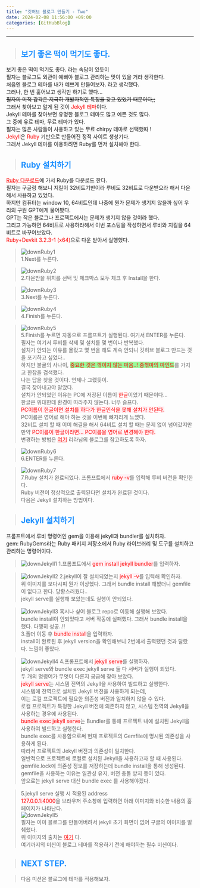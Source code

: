 ```yaml
---
title: "깃허브 블로그 만들기 - Two"
date: 2024-02-08 11:56:00 +09:00
categories: [GitHubBlog]
---
```

***

>## <span style='color:#1E90FF'>보기 좋은 떡이 먹기도 좋다.</span>
보기 좋은 떡이 먹기도 좋다. 라는 속담이 있듯이 <br>
필자는 블로그도 외관이 예뻐야 블로그 관리하는 맛이 있을 거라 생각한다. <br>
처음엔 블로그 테마를 내가 예쁘게 만들어보자. 라고 생각했다. <br>
그러나, 한 번 훑어보고 생각만 하기로 했다... <br>
~~필자의 미적 감각은 지극히 개발자적인 특징을 갖고 있었기 때문이다;;~~ <br>
그래서 찾아보고 알게 된 것이 <span style='color:red'>Jekyll 테마</span>이다. <br>
Jekyll 테마를 찾아보면 유명한 블로그 테마도 많고 예쁜 것도 많다. <br>
그 중에 유료 테마, 무료 테마가 있다. <br>
필자는 많은 사람들이 사용하고 있는 무료 chirpy 테마로 선택했따 ! <br>
<span style='color:red'>Jekyll</span>은 <span style='color:red'>Ruby</span> 기반으로 만들어진 정적 사이트 생성기다. <br>
그래서 Jekyll 테마를 이용하려면 Ruby를 먼저 설치해야 한다. <br>

>## <span style='color:#1E90FF'>Ruby 설치하기</span>
<a href='https://rubyinstaller.org/downloads/' target='_blank' style='color:red'>Ruby 다운로드</a>에 가서 Ruby를 다운로드 한다. <br>
필자는 구글링 해보니 지킬이 32비트기반이라 루비도 32비트로 다운받으라 해서 다운해서 사용하고 있었다. <br>
하지만 컴퓨터는 window 10, 64비트인데 나중에 뭔가 문제가 생기지 않을까 싶어 우리의 구원 GPT에게 물어봤다. <br>
GPT는 작은 블로그나 프로젝트에서는 문제가 생기지 않을 것이라 했다. <br>
그리고 가능하면 64비트로 사용하라해서 이번 포스팅을 작성하면서 루비와 지킬을 64비트로 바꾸어보았다. <br>
<span style='color:red'>Ruby+Devkit 3.2.3-1 (x64)</span>으로 다운 받아서 실행했다. <br>

>![downRuby1](/assets/img/postImg/GitHubBlog/createBlog2/ruby64Download1.JPG) <br>
1.Next를 누른다. <br>

>![downRuby2](/assets/img/postImg/GitHubBlog/createBlog2/ruby64Download2.JPG) <br>
2.다운받을 위치를 선택 및 체크박스 모두 체크 후 Install을 한다.

>![downRuby3](/assets/img/postImg/GitHubBlog/createBlog2/ruby64Download3.JPG) <br>
3.Next를 누른다. <br>

>![downRuby4](/assets/img/postImg/GitHubBlog/createBlog2/ruby64Download4.JPG) <br>
4.Finish를 누른다. <br>

>![downRuby5](/assets/img/postImg/GitHubBlog/createBlog2/ruby64Download5.JPG) <br>
5.Finish를 누르면 자동으로 프롬프트가 실행된다. 여기서 ENTER를 누른다. <br>
필자는 여기서 루비를 삭제 및 설치를 몇 번이나 반복했다. <br>
설치가 안되는 이유를 몰랐고 몇 번을 해도 계속 안되니 깃허브 블로그 만드는 것을 포기하고 싶었다.. <br>
하지만 불굴의 사나이, <span style='background-color:PaleGreen; color:red'>중요한 것은 꺾이지 않는 마음..! 중꺾마의 마인드</span>를 가지고 한참을 검색했다. <br>
나는 답을 찾을 것이다. 언제나 그랬듯이. <br>
결국 찾아내고야 말았다. <br>
설치가 안되었던 이유는 PC에 저장된 이름이 <span style='color:red'>한글</span>이었기 때문이다... <br>
한글은 위대한데 환경이 따라주지 않는다. 너무 슬프다. <br>
<span style='background-color:LavenderBlush; color:red'>PC이름이 한글이면 설치를 하다가 한글인식을 못해 설치가 안된다.</span> <br>
PC이름은 영어로 해야 하는 것을 이번에 뼈저리게 느꼈다. <br>
32비트 설치 할 때 이미 해결을 해서 64비트 설치 할 때는 문제 없이 넘어갔지만 <br>
만약 <span style='background-color:LavenderBlush; color:red'>PC이름이 한글이라면... PC이름을 영어로 변경해야 한다.</span> <br>
변경하는 방법은 <a href='https://blog.naver.com/PostView.naver?blogId=rkdalstj7504&logNo=222173490548' target='_blank' style='color:red'>여기</a> 리라님의 블로그를 참고하도록 하자. <br>

>![downRuby6](/assets/img/postImg/GitHubBlog/createBlog2/ruby64Download6.JPG) <br>
6.ENTER를 누른다. <br>

>![downRuby7](/assets/img/postImg/GitHubBlog/createBlog2/ruby64Download7.JPG) <br>
7.Ruby 설치가 완료되었다. 프롬프트에서 <span style='background-color:LavenderBlush; color:red'>ruby -v</span>를 입력해 루비 버전을 확인한다.<br>
Ruby 버전이 정상적으로 출력된다면 설치가 완료된 것이다. <br>
다음은 Jekyll 설치하는 방법이다. <br>

>## <span style='color:#1E90FF'>Jekyll 설치하기</span>
프롬프트에서 루비 명령어인 gem을 이용해 jekyll과 bundler를 설치하자. <br>
gem: RubyGems라는 Ruby 패키지 저장소에서 Ruby 라이브러리 및 도구를 설치하고 관리하는 명령어이다. <br>

>![downJekyll1](/assets/img/postImg/GitHubBlog/createBlog2/jekyllDownload1.JPG)
1.프롬프트에서 <span style='background-color:LavenderBlush; color:red'>gem install jekyll bundler</span>를 입력하자. <br>

>![downJekyll2](/assets/img/postImg/GitHubBlog/createBlog2/jekyllDownload2.JPG)
2.jekyll이 잘 설치되었는지 <span style='background-color:LavenderBlush; color:red'>jekyll -v</span>를 입력해 확인하자. <br>
위 이미지를 보다시피 뭔가 이상했다. 그래서 bundle install 해봤더니 gemfile이 없다고 한다. 당황스러웠다.. <br>
jekyll serve를 실행해 보았는데도 실행이 안되었다. <br>

>![downJekyll3](/assets/img/postImg/GitHubBlog/createBlog2/jekyllDownload3.JPG)
혹시나 싶어 블로그 repo로 이동해 실행해 보았다. <br>
bundle install이 안되었다고 서버 작동에 실패했다. 그래서 bundle install을 했다. 다행히 성공..!! <br>
3.폴더 이동 후 <span style='background-color:LavenderBlush; color:red'>bundle install</span>을 입력하자. <br>
install이 완료된 후 jekyll version을 확인해보니 2번에서 출력됐던 것과 달랐다. 느낌이 좋았다.

>![downJekyll4](/assets/img/postImg/GitHubBlog/createBlog2/jekyllDownload4.JPG)
4.프롬프트에서 <span style='background-color:LavenderBlush; color:red'>jekyll serve</span>를 실행하자. <br>
jekyll serve와 bundle exec jekyll serve 둘 다 서버가 실행이 되었다. <br>
두 개의 명령어가 무엇이 다른지 궁금해 찾아 보았다. <br>
<span style='background-color:LavenderBlush; color:red'>jekyll serve</span>는 시스템 전역의 Jekyll을 사용하여 빌드하고 실행한다. <br>
시스템에 전역으로 설치된 Jekyll 버전을 사용하게 되는데, <br>
이는 로컬 프로젝트에 필요한 의존성 버전과 일치하지 않을 수 있다. <br>
로컬 프로젝트가 특정한 Jekyll 버전에 의존하지 않고, 시스템 전역의 Jekyll을 사용하는 경우에 사용된다. <br>
<span style='background-color:LavenderBlush; color:red'>bundle exec jekyll serve</span>는 Bundler를 통해 프로젝트 내에 설치된 Jekyll을 사용하여 빌드하고 실행한다. <br>
bundle exec를 사용함으로써 현재 프로젝트의 Gemfile에 명시된 의존성을 사용하게 된다. <br>
따라서 프로젝트의 Jekyll 버전과 의존성이 일치한다. <br>
일반적으로 프로젝트에 로컬로 설치된 Jekyll을 사용하고자 할 때 사용된다. <br>
gemfile.lock에 의존성 정보를 저장하는데 bundle install을 통해 생성된다. <br>
gemfile을 사용하는 이유는 일관성 유지, 버전 충돌 방지 등이 있다. <br>
앞으로는 jekyll serve 대신 bundle exec 를 사용해야겠다. <br>

>5.jekyll serve 실행 시 적용된 address <br>
<span style='background-color:LavenderBlush; color:red'>127.0.0.1:4000</span>을 브라우저 주소창에 입력하면 아래 이미지와 비슷한 내용의 홈페이지가 나타난다. <br>
![downJekyll5](/assets/img/postImg/GitHubBlog/createBlog2/jekyllDownload5.JPG) <br>
필자는 이미 블로그를 만들어버려서 jekyll 초기 화면이 없어 구글의 이미지를 발췌했다. <br>
위 이미지의 출처는 <a href='https://opensource.com/article/21/9/build-website-jekyll' target='_blank' style='color:red'>여기</a> 다. <br>
여기까지의 미션이 블로그 테마를 적용하기 전에 해야하는 필수 미션이다. <br>

>## <span style='color:#1E90FF'>NEXT STEP.</span>
<blockquote class='prompt-tip'>다음 미션은 블로그에 테마를 적용해보자.</blockquote>